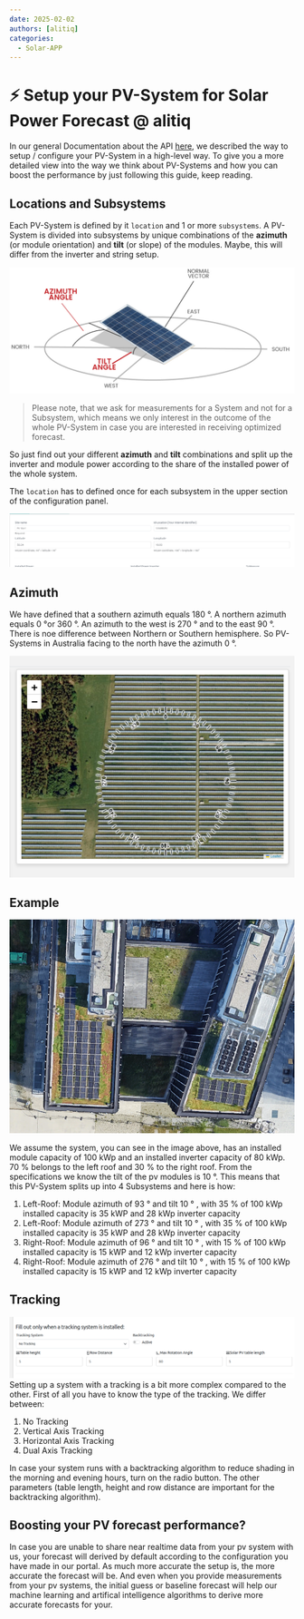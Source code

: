 ```yaml
---
date: 2025-02-02
authors: [alitiq]
categories:
  - Solar-APP
---
```


# ⚡ Setup your PV-System for Solar Power Forecast @ alitiq

In our general Documentation about the API [here](https://docs.alitiq.com/solar_power_forecast/setup_pv_portfolio_forecast), we described the way to setup / configure your PV-System in a high-level way. To give you a more detailed view into the way we think about PV-Systems and how you can boost the performance by just following this guide, keep reading. 

## Locations and Subsystems

Each PV-System is defined by it `location` and 1 or more `subsystems`. A PV-System is divided into subsystems by unique combinations of the **azimuth** (or module orientation) and **tilt** (or slope) of the modules. Maybe, this will differ from the inverter and string setup. 

![alitiq PV-System azimuth and tilt](/docs/assets/azimuth_tilt.png)


> Please note, that we ask for measurements for a System and not for a Subsystem, which means we only interest in the outcome of the whole PV-System in case you are interested in receiving optimized forecast. 

So just find out your different **azimuth** and **tilt** combinations and split up the inverter and module power according to the share of the installed power of the whole system. 

The `location` has to defined once for each subsystem in the upper section of the configuration panel. 

![alitiq Location definition](/docs/assets/location.png)


## Azimuth 

We have defined that a southern azimuth equals 180 °. A northern azimuth equals 0 °or 360 °. An azimuth to the west is 270 ° and to the east 90 °. There is noe difference between Northern or Southern hemisphere. So PV-Systems in Australia facing to the north have the azimuth 0 °. 

![Image](/docs/assets/compass_above_system.png)



## Example 
![Image](/docs/assets/roof_top_example.png)


We assume the system, you can see in the image above, has an installed module capacity of 100 kWp and an installed inverter capacity of 80 kWp. 70 % belongs to the left roof and 30 % to the right roof. From the specifications we know the tilt of the pv modules is 10 °. This means that this PV-System splits up into 4 Subsystems and here is how:


1. Left-Roof: Module azimuth of 93 ° and tilt 10 ° , with 35 % of 100 kWp installed capacity is 35 kWP and 28 kWp inverter capacity 
2. Left-Roof: Module azimuth of 273 ° and tilt 10 ° , with 35 % of 100 kWp installed capacity is 35 kWP and 28 kWp inverter capacity 
3. Right-Roof: Module azimuth of 96 ° and tilt 10 ° , with 15 % of 100 kWp installed capacity is 15 kWP and 12 kWp inverter capacity
4. Right-Roof: Module azimuth of 276 ° and tilt 10 ° , with 15 % of 100 kWp installed capacity is 15 kWP and 12 kWp inverter capacity


## Tracking

 ![Image](/docs/assets/tracking_config.png)
Setting up a system with a tracking is a bit more complex compared to the other. First of all you have to know the type of the tracking. We differ between:

1. No Tracking
2. Vertical Axis Tracking
3. Horizontal Axis Tracking
4. Dual Axis Tracking

In case your system runs with a backtracking algorithm to reduce shading in the morning and evening hours, turn on the radio button. 
The other parameters (table length, height and row distance are important for the backtracking algorithm). 

## Boosting your PV forecast performance?

In case you are unable to share near realtime data from your pv system with us, your forecast will derived by default according to the configuration you have made in our portal. As much more accurate the setup is, the more accurate the forecast will be. And even when you provide measurements from your pv systems, the initial guess or baseline forecast will help our machine learning and artifical intelligence algorithms to derive more accurate forecasts for your. 


